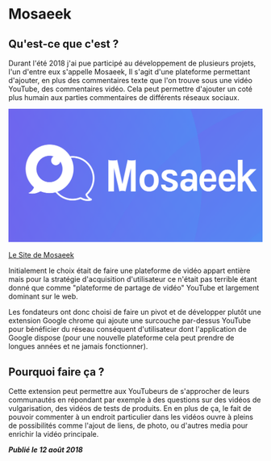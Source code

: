 # Mosaeek

## Qu'est-ce que c'est ?

Durant l'été 2018 j'ai pue participé au développement de plusieurs projets, l'un d'entre eux s'appelle Mosaeek, Il s'agit d'une plateforme permettant d'ajouter, en plus des commentaires texte que l'on trouve sous une vidéo YouTube, des commentaires vidéo. Cela peut permettre d'ajouter un coté plus humain aux parties commentaires de différents réseaux sociaux.

![Image du logo de mosaeek](../../images/mosaeek.png)

[Le Site de Mosaeek](https://mosaeek.com/)

Initialement le choix était de faire une plateforme de vidéo appart entière mais
pour la stratégie d'acquisition d'utilisateur ce n'était pas terrible étant donné que
comme "plateforme de partage de vidéo" YouTube et largement dominant sur le web. 

Les fondateurs ont donc choisi de faire un pivot et de développer plutôt une extension Google chrome qui ajoute une surcouche par-dessus YouTube pour bénéficier du réseau conséquent d'utilisateur dont l'application de Google dispose (pour une nouvelle plateforme cela peut prendre de longues années et ne jamais fonctionner).

## Pourquoi faire ça ?

Cette extension peut permettre aux YouTubeurs de s'approcher de leurs communautés
en répondant par exemple à des questions sur des vidéos de vulgarisation, des vidéos
de tests de produits. En en plus de ça, le fait de pouvoir commenter à un endroit particulier
dans les vidéos ouvre à pleins de possibilités comme l'ajout de liens, de photo, ou d'autres media
pour enrichir la vidéo principale.

***Publié le 12 août 2018***

